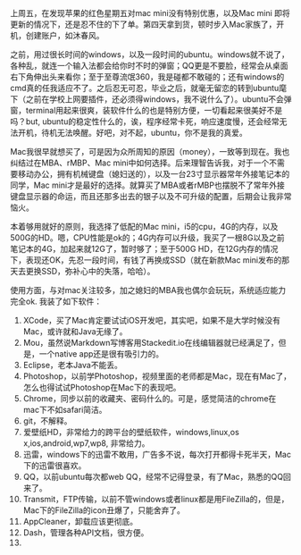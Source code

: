 上周五，在发现苹果的红色星期五对mac mini没有特别优惠，以及Mac mini 即将更新的情况下，还是忍不住的下了单。第四天拿到货，顿时步入Mac家族了，开机，创建账户，如沐春风。

之前，用过很长时间的windows，以及一段时间的ubuntu。windows就不说了，各种乱，就连一个输入法都会给你时不时的弹窗；QQ更是不要脸，经常会从桌面右下角伸出头来看你；至于至尊流氓360，我是碰都不敢碰的；还有windows的cmd真的任我适应不了。之后忍无可忍，毕业之后，就毫无留恋的转到ubuntu麾下（之前在学校上网要插件，还必须得windows，我不说什么了）。ubuntu不会弹窗，terminal用起来很爽，装软件什么的也是特别方便，一切看起来很美好不是吗？but, ubuntu的稳定性什么的，诶，程序经常卡死，响应速度慢，还会经常无法开机，待机无法唤醒。好吧，对不起，ubuntu，你不是我的真爱。

Mac我很早就想买了，可是因为众所周知的原因（money），一致等到现在。我也纠结过在MBA、rMBP、Mac mini中如何选择。后来理智告诉我，对于一个不需要移动办公，拥有机械键盘（媳妇送的），以及一台23寸显示器常年外接笔记本的同学，Mac mini才是最好的选择。就算买了MBA或者rMBP也摆脱不了常年外接键盘显示器的命运，而且还那多出去的银子以及不可升级的配置，后期会让我非常恼火。

本着够用就好的原则，我选择了低配的Mac mini，i5的cpu，4G的内存，以及500G的HD。嗯，CPU性能是ok的；4G内存可以升级，我买了一根8G以及之前笔记本的4G，加起来就12G了，暂时够了；至于500G HD，在12G内存的情况下，表现还OK，先忍一段时间，有钱了再换成SSD（就在新款Mac mini发布的那天去更换SSD，弥补心中的失落，哈哈）。

使用方面，与对mac关注较多，加之媳妇的MBA我也偶尔会玩玩，系统适应能力完全ok. 我装了如下软件：

1. XCode，买了Mac肯定要试试iOS开发吧，其实吧，如果不是大学时候没有Mac，或许就和Java无缘了。
2. Mou，虽然说Markdown写博客用Stackedit.io在线编辑器就已经满足了，但是，一个native app还是很有吸引力的。
3. Eclipse，老本Java不能丢。
4. Photoshop，以前学Photoshop，视频里面的老师都是Mac，现在有Mac了，怎么也得试试Photoshop在Mac下的表现吧。
5. Chrome，同步以前的收藏夹、密码什么的。可是，感觉简洁的chrome在mac下不如safari简洁。
6. git，不解释。
7. 爱壁纸HD，非常给力的跨平台的壁纸软件，windows,linux,os x,ios,android,wp7,wp8, 非常给力。
8. 迅雷，windows下的迅雷不敢用，广告多不说，每次打开都得卡死半天，Mac下的迅雷很喜欢。
9. QQ，以前ubuntu每次都web QQ，经常不记得登录，有了Mac，熟悉的QQ回来了。
10. Transmit，FTP传输，以前不管windows或者linux都是用FileZilla的，但是，Mac下的FileZilla的icon丑爆了，只能舍弃了。
11. AppCleaner，卸载应该更彻底。
12. Dash，管理各种API文档，很方便。
13. 



